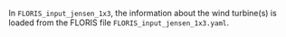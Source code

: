 In `FLORIS_input_jensen_1x3`, the information about the wind turbine(s) is loaded from the FLORIS file `FLORIS_input_jensen_1x3.yaml`.